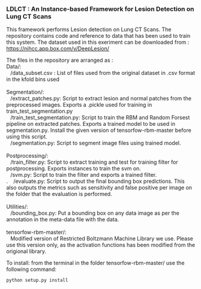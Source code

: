 ### LDLCT : An Instance-based Framework for Lesion Detection on Lung CT Scans

This framework performs Lesion detection on Lung CT Scans. The repository contains code and reference to data that has been used to train this system. The dataset used in this exeriment can be downloaded from : https://nihcc.app.box.com/v/DeepLesion/

The files in the repository are arranged as :<br>
Data/: <br>
&ensp;	/data_subset.csv : List of files used from the original dataset in .csv format in the kfold bins used<br><br>
Segmentation/:<br>
&ensp;	/extract_patches.py: Script to extract lesion and normal patches from the preprocessed images. Exports a .pickle used for training in train_test_segmentation.py<br>
&ensp;	/train_test_segmentation.py: Script to train the RBM and Random Forsest pipeline on extracted patches. Exports a trained model to be used in segmentation.py. Install the given version of tensorfow-rbm-master before using this script.<br>
&ensp;	/segmentation.py: Script to segment image files using trained model.<br><br>
Postprocessing/:<br>
&ensp;	/train_filter.py: Script to extract training and test for training filter for postprocessing. Exports instances to train the svm on.<br>
&ensp;	/svm.py: Script to train the filter and exports a trained filter.<br>.
&ensp;	/evaluate.py: Script to output the final bounding box predictions. This also outputs the metrics such as sensitivity and false positive per image on the folder that the evaluation is performed.<br><br>
Utilities/:<br>
&ensp;	/bounding_box.py: Put a bounding box on any data image as per the annotation in the meta-data file with the data.<br><br>
tensorfow-rbm-master/:<br>
&ensp;	Modified version of Restricted Boltzmann Machine Library we use. Please use this version only, as the activation functions has been modified from the origional library.<br>

To install: from the terminal in the folder tensorfow-rbm-master/ use the following command:

```
python setup.py install
```


